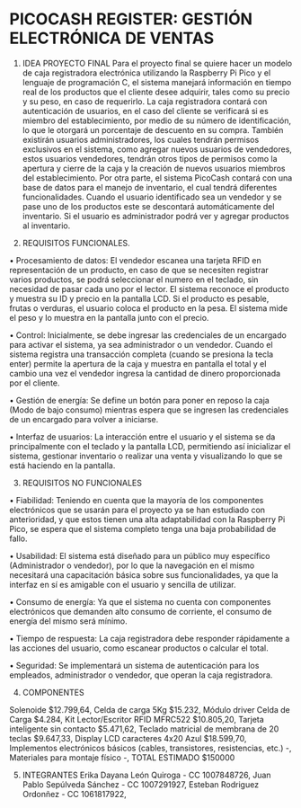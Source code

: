 # PICOCASH REGISTER: GESTIÓN ELECTRÓNICA DE VENTAS

1. IDEA PROYECTO FINAL
Para el proyecto final se quiere hacer un modelo de caja registradora electrónica utilizando la Raspberry Pi Pico y el lenguaje de programación C, el sistema manejará información en tiempo real de los productos que el cliente desee adquirir, tales como su precio y su peso, en caso de requerirlo. La caja registradora contará con autenticación de usuarios, en el caso del cliente se verificará si es miembro del establecimiento, por medio de su número de identificación, lo que le otorgará un porcentaje de descuento en su compra. También existirán usuarios administradores, los cuales tendrán permisos exclusivos en el sistema, como agregar nuevos usuarios de vendedores, estos usuarios vendedores, tendrán otros tipos de permisos como la apertura y cierre de la caja y la creación de nuevos usuarios miembros del establecimiento.
Por otra parte, el sistema PicoCash contará con una base de datos para el manejo de inventario, el cual tendrá diferentes funcionalidades. Cuando el usuario identificado sea un vendedor y se pase uno de los productos este se descontará automáticamente del inventario. Si el usuario es administrador podrá ver y agregar productos al inventario. 

2. REQUISITOS FUNCIONALES.
   
•	Procesamiento de datos: El vendedor escanea una tarjeta RFID en representación de un producto, en caso de que se necesiten registrar varios productos, se podrá seleccionar el numero en el teclado, sin necesidad de pasar cada uno por el lector. El sistema reconoce el producto y muestra su ID y precio en la pantalla LCD. Si el producto es pesable, frutas o verduras, el usuario coloca el producto en la pesa. El sistema mide el peso y lo muestra en la pantalla junto con el precio. 
 
•	Control: Inicialmente, se debe ingresar las credenciales de un encargado para activar el sistema, ya sea administrador o un vendedor. Cuando el sistema registra una transacción completa (cuando se presiona la tecla enter) permite la apertura de la caja y muestra en pantalla el total y el cambio una vez el vendedor ingresa la cantidad de dinero proporcionada por el cliente.

•	Gestión de energía: Se define un botón para poner en reposo la caja (Modo de bajo consumo) mientras espera que se ingresen las credenciales de un encargado para volver a iniciarse.

•	Interfaz de usuarios: La interacción entre el usuario y el sistema se da principalmente con el teclado y la pantalla LCD, permitiendo así inicializar el sistema, gestionar inventario o realizar una venta y visualizando lo que se está haciendo en la pantalla.

3. REQUISITOS NO FUNCIONALES
   
•	Fiabilidad: Teniendo en cuenta que la mayoría de los componentes electrónicos que se usarán para el proyecto ya se han estudiado con anterioridad, y que estos tienen una alta adaptabilidad con la Raspberry Pi Pico, se espera que el sistema completo tenga una baja probabilidad de fallo. 
 
•	Usabilidad: El sistema está diseñado para un público muy específico (Administrador o vendedor), por lo que la navegación en el mismo necesitará una capacitación básica sobre sus funcionalidades, ya que la interfaz en sí es amigable con el usuario y sencilla de utilizar.

•	Consumo de energía: Ya que el sistema no cuenta con componentes electrónicos que demanden alto consumo de corriente, el consumo de energía del mismo será mínimo.

•	Tiempo de respuesta: La caja registradora debe responder rápidamente a las acciones del usuario, como escanear productos o calcular el total.

•	Seguridad: Se implementará un sistema de autenticación para los empleados, administrador o vendedor, que operan la caja registradora.

4. COMPONENTES

Solenoide $12.799,64, 
Celda de carga 5Kg $15.232, 
Módulo driver Celda de Carga $4.284, 
Kit Lector/Escritor RFID MFRC522 $10.805,20, 
Tarjeta inteligente sin contacto $5.471,62, 
Teclado matricial de membrana de 20 teclas $9.647,33, 
Display LCD caracteres 4x20 Azul $18.599,70, 
Implementos electrónicos básicos (cables, transistores, resistencias, etc.)	-, 
Materiales para montaje físico	-, 
TOTAL ESTIMADO $150000


5. INTEGRANTES
Erika Dayana León Quiroga - CC 1007848726, 
Juan Pablo Sepúlveda Sánchez - CC 1007291927, 
Esteban Rodriguez Ordonñez - CC 1061817922, 



